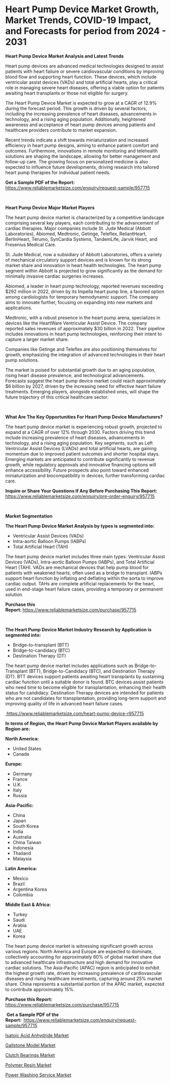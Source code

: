<p><h1>Heart Pump Device Market Growth, Market Trends, COVID-19 Impact, and Forecasts for period from 2024 - 2031</h1></p><p><strong>Heart Pump Device Market Analysis and Latest Trends</strong></p>
<p><p>Heart pump devices are advanced medical technologies designed to assist patients with heart failure or severe cardiovascular conditions by improving blood flow and supporting heart function. These devices, which include ventricular assist devices (VADs) and total artificial hearts, play a critical role in managing severe heart diseases, offering a viable option for patients awaiting heart transplants or those not eligible for surgery.</p><p>The Heart Pump Device Market is expected to grow at a CAGR of 12.9% during the forecast period. This growth is driven by several factors, including the increasing prevalence of heart diseases, advancements in technology, and a rising aging population. Additionally, heightened awareness and acceptance of heart pump devices among patients and healthcare providers contribute to market expansion.</p><p>Recent trends indicate a shift towards miniaturization and increased efficiency in heart pump designs, aiming to enhance patient comfort and outcomes. Furthermore, innovations in remote monitoring and telehealth solutions are shaping the landscape, allowing for better management and follow-up care. The growing focus on personalized medicine is also expected to influence future developments, driving research into tailored heart pump therapies for individual patient needs.</p></p>
<p><strong>Get a Sample PDF of the Report:&nbsp;</strong> <a href="https://www.reliablemarketsize.com/enquiry/request-sample/957715">https://www.reliablemarketsize.com/enquiry/request-sample/957715</a></p>
<p>&nbsp;</p>
<p><strong>Heart Pump Device Major Market Players</strong></p>
<p><p>The heart pump device market is characterized by a competitive landscape comprising several key players, each contributing to the advancement of cardiac therapies. Major companies include St. Jude Medical (Abbott Laboratories), Abiomed, Medtronic, Getinge, Teleflex, ReliantHeart, BerlinHeart, Terumo, SynCardia Systems, TandemLife, Jarvik Heart, and Fresenius Medical Care.</p><p>St. Jude Medical, now a subsidiary of Abbott Laboratories, offers a variety of mechanical circulatory support devices and is known for its strong market share and innovation in heart health technologies. The heart pump segment within Abbott is projected to grow significantly as the demand for minimally invasive cardiac surgeries increases.</p><p>Abiomed, a leader in heart pump technology, reported revenues exceeding $292 million in 2022, driven by its Impella heart pump line, a favored option among cardiologists for temporary hemodynamic support. The company aims to innovate further, focusing on expanding into new markets and applications.</p><p>Medtronic, with a robust presence in the heart pump arena, specializes in devices like the HeartWare Ventricular Assist Device. The company reported sales revenues of approximately $30 billion in 2022. Their pipeline includes innovations in heart pump technologies, reinforcing their intent to capture a larger market share.</p><p>Companies like Getinge and Teleflex are also positioning themselves for growth, emphasizing the integration of advanced technologies in their heart pump solutions.</p><p>The market is poised for substantial growth due to an aging population, rising heart disease prevalence, and technological advancements. Forecasts suggest the heart pump device market could reach approximately $6 billion by 2027, driven by the increasing need for effective heart failure treatments. Emerging players, alongside established ones, will shape the future trajectory of this critical healthcare sector.</p></p>
<p>&nbsp;</p>
<p><strong>What Are The Key Opportunities For Heart Pump Device Manufacturers?</strong></p>
<p><p>The heart pump device market is experiencing robust growth, projected to expand at a CAGR of over 12% through 2030. Factors driving this trend include increasing prevalence of heart diseases, advancements in technology, and a rising aging population. Key segments, such as Left Ventricular Assist Devices (LVADs) and total artificial hearts, are gaining momentum due to improved patient outcomes and shorter hospital stays. Emerging markets are anticipated to contribute significantly to revenue growth, while regulatory approvals and innovative financing options will enhance accessibility. Future prospects also point toward enhanced miniaturization and biocompatibility in devices, further transforming cardiac care.</p></p>
<p><strong>Inquire or Share Your Questions If Any Before Purchasing This Report:</strong> <a href="https://www.reliablemarketsize.com/enquiry/pre-order-enquiry/957715">https://www.reliablemarketsize.com/enquiry/pre-order-enquiry/957715</a></p>
<p>&nbsp;</p>
<p><strong>Market Segmentation</strong></p>
<p><strong>The Heart Pump Device Market Analysis by types is segmented into:</strong></p>
<p><ul><li>Ventricular Assist Devices (VADs)</li><li>Intra-aortic Balloon Pumps (IABPs)</li><li>Total Artificial Heart (TAH)</li></ul></p>
<p><p>The heart pump device market includes three main types: Ventricular Assist Devices (VADs), Intra-aortic Balloon Pumps (IABPs), and Total Artificial Heart (TAH). VADs are mechanical devices that help pump blood for patients with weakened hearts, often used as a bridge to transplant. IABPs support heart function by inflating and deflating within the aorta to improve cardiac output. TAHs are complete artificial replacements for the heart, used in end-stage heart failure cases, providing a temporary or permanent solution.</p></p>
<p><strong>Purchase this Report:&nbsp;</strong><a href="https://www.reliablemarketsize.com/purchase/957715">https://www.reliablemarketsize.com/purchase/957715</a></p>
<p>&nbsp;</p>
<p><strong>The Heart Pump Device Market Industry Research by Application is segmented into:</strong></p>
<p><ul><li>Bridge-to-transplant (BTT)</li><li>Bridge-to-candidacy (BTC)</li><li>Destination Therapy (DT)</li></ul></p>
<p><p>The heart pump device market includes applications such as Bridge-to-Transplant (BTT), Bridge-to-Candidacy (BTC), and Destination Therapy (DT). BTT devices support patients awaiting heart transplants by sustaining cardiac function until a suitable donor is found. BTC devices assist patients who need time to become eligible for transplantation, enhancing their health status for candidacy. Destination Therapy devices are intended for patients who are not candidates for transplantation, providing long-term support and improving quality of life in advanced heart failure cases.</p></p>
<p><a href="https://www.reliablemarketsize.com/heart-pump-device-r957715">&nbsp;https://www.reliablemarketsize.com/heart-pump-device-r957715</a></p>
<p><strong>In terms of Region, the Heart Pump Device Market Players available by Region are:</strong></p>
<p>
    <p> <strong> North America: </strong>
        <ul>
            <li>United States</li>
            <li>Canada</li>
        </ul>
        </p> 
    <p> <strong> Europe: </strong>
        <ul>
            <li>Germany</li>
            <li>France</li>
            <li>U.K.</li>
            <li>Italy</li>
            <li>Russia</li>
        </ul>
        </p> 
    <p> <strong> Asia-Pacific: </strong>
        <ul>
            <li>China</li>
            <li>Japan</li>
            <li>South Korea</li>
            <li>India</li>
            <li>Australia</li>
            <li>China Taiwan</li>
            <li>Indonesia</li>
            <li>Thailand</li>
            <li>Malaysia</li>
        </ul>
        </p> 
    <p> <strong> Latin America: </strong>
        <ul>
            <li>Mexico</li>
            <li>Brazil</li>
            <li>Argentina Korea</li>
            <li>Colombia</li>
        </ul>
        </p> 
    <p> <strong> Middle East & Africa: </strong>
        <ul>
            <li>Turkey</li>
            <li>Saudi</li>
            <li>Arabia</li>
            <li>UAE</li>
            <li>Korea</li>
        </ul>
    </p>
    </p>
<p><p>The heart pump device market is witnessing significant growth across various regions. North America and Europe are expected to dominate, collectively accounting for approximately 60% of global market share due to advanced healthcare infrastructure and high demand for innovative cardiac solutions. The Asia-Pacific (APAC) region is anticipated to exhibit the highest growth rate, driven by increasing prevalence of cardiovascular diseases and rising healthcare investments, capturing around 25% market share. China represents a substantial portion of the APAC market, expected to contribute approximately 15%.</p></p>
<p><strong>Purchase this Report: </strong><a href="https://www.reliablemarketsize.com/purchase/957715">https://www.reliablemarketsize.com/purchase/957715</a></p>
<p>&nbsp;<strong>Get a Sample PDF of the Report:&nbsp;&nbsp;</strong><a href="https://www.reliablemarketsize.com/enquiry/request-sample/957715">https://www.reliablemarketsize.com/enquiry/request-sample/957715</a></p>
<p><strong></strong></p>
<p><p><a href="https://issuu.com/reportprime-2/docs/isatoic-acid-anhydride-market-size-_8a4daab88fbd63">Isatoic Acid Anhydride Market</a></p><p><a href="https://www.linkedin.com/pulse/global-gallstone-model-market-exploring-share-trends-future-growth-argpc?trackingId=Fnh5qg3eQwauLvV44Og6lw%3D%3D">Gallstone Model Market</a></p><p><a href="https://medium.com/@qutalagahv/in-the-clutch-bearings-market-the-main-focus-is-on-keeping-costs-low-and-getting-the-most-out-of-b6df654cdb24">Clutch Bearings Market</a></p><p><a href="https://issuu.com/reportprime-2/docs/polymer-resin-market-size-2030.pptx_81de848adbcfe9">Polymer Resin Market</a></p><p><a href="https://www.linkedin.com/pulse/what-growth-drivers-power-washing-service-market-comprehensive-rovmf?trackingId=M8vk4KPQQNqPv3aagqunYA%3D%3D">Power Washing Service Market</a></p></p>